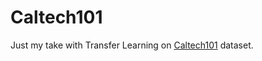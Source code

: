 # Caltech101
Just my take with Transfer Learning on [Caltech101](https://en.wikipedia.org/wiki/Caltech_101) dataset.
